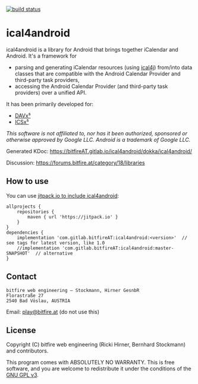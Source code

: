
[![build status](https://gitlab.com/bitfireAT/ical4android/badges/master/build.svg)](https://gitlab.com/bitfireAT/ical4android/builds)


# ical4android

ical4android is a library for Android that brings together iCalendar and Android.
It's a framework for

* parsing and generating iCalendar resources (using [ical4j](https://github.com/ical4j/ical4j))
  from/into data classes that are compatible with the Android Calendar Provider and
  third-party task providers,
* accessing the Android Calendar Provider (and third-party task providers) over a unified API.

It has been primarily developed for:

* [DAVx⁵](https://www.davx5.com)
* [ICSx⁵](https://icsx5.bitfire.at)

_This software is not affiliated to, nor has it been authorized, sponsored or otherwise approved
by Google LLC. Android is a trademark of Google LLC._

Generated KDoc: https://bitfireAT.gitlab.io/ical4android/dokka/ical4android/

Discussion: https://forums.bitfire.at/category/18/libraries

## How to use

You can use [jitpack.io to include ical4android](https://jitpack.io/#com.gitlab.bitfireAT/ical4android):

    allprojects {
        repositories {
            maven { url 'https://jitpack.io' }
        }
    }
    dependencies {
        implementation 'com.gitlab.bitfireAT:ical4android:<version>'  // see tags for latest version, like 1.0
        //implementation 'com.gitlab.bitfireAT:ical4android:master-SNAPSHOT'  // alternative
    }



## Contact

```
bitfire web engineering – Stockmann, Hirner GesnbR
Florastraße 27
2540 Bad Vöslau, AUSTRIA
```

Email: [play@bitfire.at](mailto:play@bitfire.at) (do not use this)


## License 

Copyright (C) bitfire web engineering (Ricki Hirner, Bernhard Stockmann) and contributors.

This program comes with ABSOLUTELY NO WARRANTY. This is free software, and you are welcome
to redistribute it under the conditions of the [GNU GPL v3](https://www.gnu.org/licenses/gpl-3.0.html).

